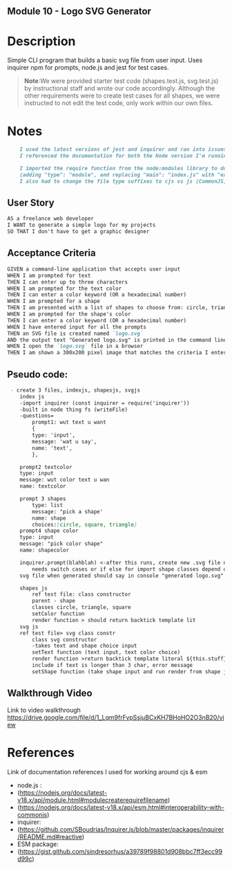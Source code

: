## Module 10 - Logo SVG Generator

# Description
Simple CLI program that builds a basic svg file from user input.  Uses inquirer npm for prompts, node.js and jest for test cases.

> **Note**:We were provided starter test code (shapes.test.js, svg.test.js) by instructional staff and wrote our code accordingly. Although the other requirements were to create test cases for all shapes, we were instructed to not edit the test code, only work within our own files.

# Notes
```md
    I used the latest versions of jest and inquirer and ran into issues with inoperability across CommonJS and EMS formats.  
    I referenced the documentation for both the Node version I'm running (18.~), inquirer, and jest, to troubleshoot.

    I imported the require function from the node:modules library to do a cheeky workaround and make the import syntax match what we've done in class, and updated the package.json properties. 
    (adding "type": "module", and replacing "main": "index.js" with "exports": "./index.js").  
    I also had to change the file type suffixes to cjs vs js (CommonJS) in order to make node.js happy and stop spitting at me.
```

## User Story

```md
AS a freelance web developer
I WANT to generate a simple logo for my projects
SO THAT I don't have to get a graphic designer
```

## Acceptance Criteria

```md
GIVEN a command-line application that accepts user input
WHEN I am prompted for text
THEN I can enter up to three characters
WHEN I am prompted for the text color
THEN I can enter a color keyword (OR a hexadecimal number)
WHEN I am prompted for a shape
THEN I am presented with a list of shapes to choose from: circle, triangle, and square
WHEN I am prompted for the shape's color
THEN I can enter a color keyword (OR a hexadecimal number)
WHEN I have entered input for all the prompts
THEN an SVG file is created named `logo.svg`
AND the output text "Generated logo.svg" is printed in the command line
WHEN I open the `logo.svg` file in a browser
THEN I am shown a 300x200 pixel image that matches the criteria I entered
```

## Pseudo code:
```md
 - create 3 files, indexjs, shapesjs, svgjs
    index js
    -import inquirer (const inquirer = require('inquirer'))
    -built in node thing fs (writeFile) 
    -questions=
        prompt1: wut text u want
        {
        type: 'input',
        message: 'wat u say',
        name: 'text',
        },

    prompt2 textcolor
    type: input
    message: wut color text u wan
    name: textcolor

    prompt 3 shapes
        type: list
        message: "pick a shape'
        name: shape
        choices:[circle, square, triangle]
    prompt4 shape color
    type: input
    message: "pick color shape"
    name: shapecolor

    inquirer.prompt(blahblah) <-after this runs, create new .svg file named 'logo.svg'
        needs switch cases or if else for import shape classes depend on user input/choice
    svg file when generated should say in console "generated logo.svg"

    shapes js
        ref test file: class constructor
        parent - shape
        classes circle, triangle, square
        setColor function
        render function > should return backtick template lit 
    svg js
    ref test file> svg class constr
        class svg constructor
        -takes text and shape choice input
        setText function (text input, text color choice)
        render function >return backtick template literal ${this.stuff}
        include if text is longer than 3 char, error message
        setShape function (take shape input and run render from shape js?)
```
## Walkthrough Video 
Link to video walkthrough
https://drive.google.com/file/d/1_Lqm9frFvpSsjuBCxKH7BHoHO2O3nB20/view

# References 
Link of documentation references I used for working around cjs & esm
- node.js :
- (https://nodejs.org/docs/latest-v18.x/api/module.html#modulecreaterequirefilename)
- (https://nodejs.org/docs/latest-v18.x/api/esm.html#interoperability-with-commonjs)
- inquirer: 
- (https://github.com/SBoudrias/Inquirer.js/blob/master/packages/inquirer/README.md#reactive)
- ESM package: 
- (https://gist.github.com/sindresorhus/a39789f98801d908bbc7ff3ecc99d99c)